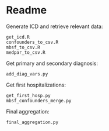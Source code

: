 
# Readme 

Generate ICD and retrieve relevant data:

```
get_icd.R
confounders_to_csv.R
mbsf_to_csv.R
medpar_to_csv.R
```

Get primary and secondary diagnosis:
```
add_diag_vars.py
```

Get first hospitalizations:
```
get_first_hosp.py
mbsf_confounders_merge.py
```

Final aggregation:

```
final_aggregation.py        
```
